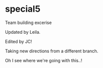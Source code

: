 # special5
Team building excerise

Updated by Leila.

Edited by JC!


Taking new directions from a different branch.


Oh I see where we're going with this..!
